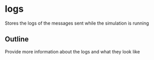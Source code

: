 # logs

Stores the logs of the messages sent while the simulation is running

## Outline

Provide more information about the logs and what they look like 
